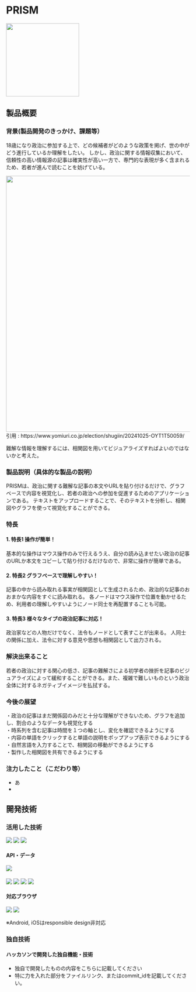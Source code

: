 # PRISM
<img src="https://github.com/user-attachments/assets/9a59a741-2543-4c2b-951d-8005968c97e5" width="200">

## 製品概要
### 背景(製品開発のきっかけ、課題等）
18歳になり政治に参加する上で、どの候補者がどのような政策を掲げ、世の中がどう進行しているか理解をしたい。
しかし、政治に関する情報収集において、信頼性の高い情報源の記事は確実性が高い一方で、専門的な表現が多く含まれるため、若者が進んで読むことを妨げている。

<img src="https://github.com/user-attachments/assets/f33a27d1-be19-4f28-a606-ec1e767d8240" width="700">
</br>
引用 : https://www.yomiuri.co.jp/election/shugiin/20241025-OYT1T50059/

難解な情報を理解するには、相関図を用いてビジュアライズすればよいのではないかと考えた。

### 製品説明（具体的な製品の説明）
PRISMは、政治に関する難解な記事の本文やURLを貼り付けるだけで、グラフベースで内容を視覚化し、若者の政治への参加を促進するためのアプリケーションである。
テキストをアップロードすることで、そのテキストを分析し、相関図やグラフを使って視覚化することができる。

### 特長
#### 1. 特長1 操作が簡単！
基本的な操作はマウス操作のみで行えるうえ、自分の読み込ませたい政治の記事のURLか本文をコピーして貼り付けるだけなので、非常に操作が簡単である。
#### 2. 特長2 グラフベースで理解しやすい！
記事の中から読み取れる事実が相関図として生成されるため、政治的な記事のおおまかな内容をすぐに読み取れる。
各ノードはマウス操作で位置を動かせるため、利用者の理解しやすいようにノード同士を再配置することも可能。
#### 3. 特長3 様々なタイプの政治記事に対応！
政治家などの人物だけでなく、法令もノードとして表すことが出来る。
人同士の関係に加え、法令に対する意見や思想も相関図として出力される。

### 解決出来ること
若者の政治に対する関心の低さ、記事の難解さによる初学者の挫折を記事のビジュアライズによって緩和することができる。また、複雑で難しいものという政治全体に対するネガティブイメージを払拭する。


### 今後の展望
・政治の記事はまだ関係図のみだと十分な理解ができないため、グラフを追加し、割合のようなデータも視覚化する  
・時系列を含む記事は時間を１つの軸とし、変化を確認できるようにする  
・内容の単語をクリックすると単語の説明をポップアップ表示できるようにする  
・自然言語を入力することで、相関図の移動ができるようにする  
・製作した相関図を共有できるようにする  

### 注力したこと（こだわり等）
* あ
* 

## 開発技術
### 活用した技術
<p style="display: inline">
  <!-- フロントエンドの言語一覧 -->
  <img src="https://img.shields.io/badge/-javascript-eacb32.svg?logo=javascript&style=for-the-badge">
  
  <!-- バックエンドの言語一覧 -->
  <img src="https://img.shields.io/badge/-Python-F2C63C.svg?logo=python&style=for-the-badge">

  <!-- インフラ一覧 -->
  <img src="https://img.shields.io/badge/-heroku-430098.svg?logo=heroku&style=for-the-badge">
  
</p>

#### API・データ
<p style="display: inline">
  <img src="https://img.shields.io/badge/-anthropic-191919.svg?logo=anthropic&style=for-the-badge">
</p>

####  
<p syele="display: inline">
<!-- フロントエンドのフレームワーク一覧 -->
  <img src="https://img.shields.io/badge/-threedotjs-000000.svg?logo=threedotjs&style=for-the-badge">
  <img src="https://img.shields.io/badge/-chartdotjs-000000.svg?logo=chartdotjs&style=for-the-badge">

<!-- バックエンドのフレームワーク一覧 -->
  <img src="https://img.shields.io/badge/-flask-000000.svg?logo=flask&style=for-the-badge">
<img src="https://img.shields.io/badge/-rye-000000.svg?logo=rye&style=for-the-badge">
</p>

#### 対応ブラウザ
<img src="https://img.shields.io/badge/-googlechrome-000000.svg?logo=googlechrome&style=for-the-badge">
<img src="https://img.shields.io/badge/-safari-000000.svg?logo=safari&style=for-the-badge">

※Android, iOSはresponsible design非対応


### 独自技術
#### ハッカソンで開発した独自機能・技術
* 独自で開発したものの内容をこちらに記載してください
* 特に力を入れた部分をファイルリンク、またはcommit_idを記載してください。

